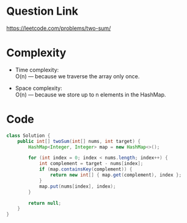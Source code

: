 # Question Link
https://leetcode.com/problems/two-sum/

# Complexity
- Time complexity:  
O(n) — because we traverse the array only once.

- Space complexity:  
O(n) — because we store up to n elements in the HashMap.

# Code
```java
class Solution {
    public int[] twoSum(int[] nums, int target) {
        HashMap<Integer, Integer> map = new HashMap<>();

        for (int index = 0; index < nums.length; index++) {
            int complement = target - nums[index];
            if (map.containsKey(complement)) {
                return new int[] { map.get(complement), index };
            }
            map.put(nums[index], index);
        }

        return null;
    }
}

